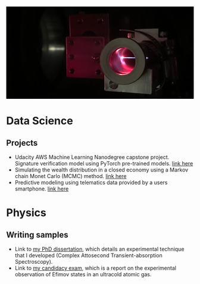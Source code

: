 ![Laser Filament](/IMG_0280.jpg)
# Data Science

## Projects
- Udacity AWS Machine Learning Nanodegree capstone project.  Signature verification model using PyTorch pre-trained models. [link here](https://github.com/SJHageman/udacity-mle-capstone)
- Simulating the wealth distribution in a closed economy using a Markov chain Monet Carlo (MCMC) method. [link here](https://github.com/SJHageman/Monte-Carlo-Economy)
- Predictive modeling using telematics data provided by a users smartphone. [link here](https://github.com/SJHageman/Telematics)

# Physics

## Writing samples
 - Link to [my PhD dissertation](https://github.com/SJHageman/Dissertation/blob/master/SJH-dissertation.pdf), which details an experimental technique that I developed (Complex Attosecond Transient-absorption Spectroscopy).
 - Link to [my candidacy exam](https://github.com/SJHageman/Candidacy_Paper/blob/main/SJH_candidacy_paper.pdf), which is a report on the experimental observation of Efimov states in an ultracold atomic gas.

